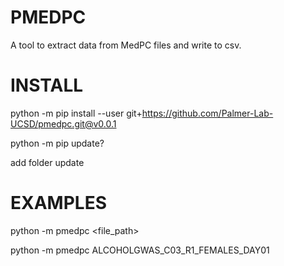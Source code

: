 # PMEDPC
A tool to extract data from MedPC files and write to csv.

# INSTALL

python -m pip install --user git+https://github.com/Palmer-Lab-UCSD/pmedpc.git@v0.0.1

python -m pip update?

add folder update

# EXAMPLES

python -m pmedpc <file_path>

python -m pmedpc ALCOHOLGWAS_C03_R1_FEMALES_DAY01